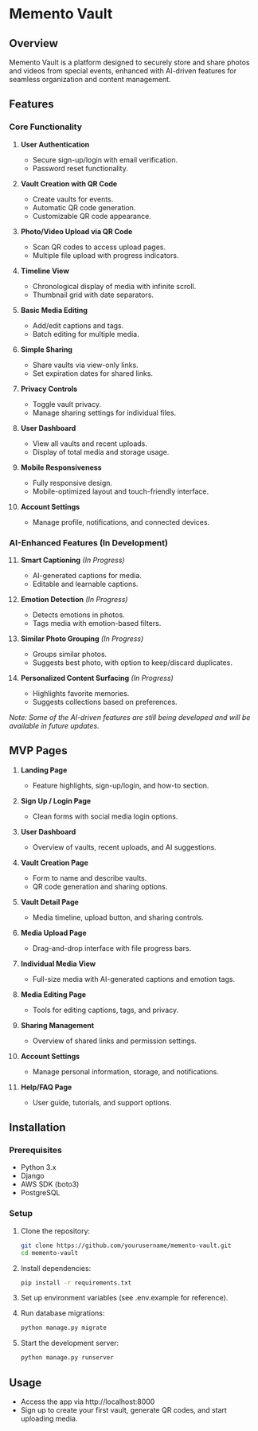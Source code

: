 # Memento Vault

## Overview
Memento Vault is a platform designed to securely store and share photos and videos from special events, enhanced with AI-driven features for seamless organization and content management.

## Features

### Core Functionality
1. **User Authentication**
   - Secure sign-up/login with email verification.
   - Password reset functionality.

2. **Vault Creation with QR Code**
   - Create vaults for events.
   - Automatic QR code generation.
   - Customizable QR code appearance.

3. **Photo/Video Upload via QR Code**
   - Scan QR codes to access upload pages.
   - Multiple file upload with progress indicators.

4. **Timeline View**
   - Chronological display of media with infinite scroll.
   - Thumbnail grid with date separators.

5. **Basic Media Editing**
   - Add/edit captions and tags.
   - Batch editing for multiple media.

6. **Simple Sharing**
   - Share vaults via view-only links.
   - Set expiration dates for shared links.

7. **Privacy Controls**
   - Toggle vault privacy.
   - Manage sharing settings for individual files.

8. **User Dashboard**
   - View all vaults and recent uploads.
   - Display of total media and storage usage.

9. **Mobile Responsiveness**
   - Fully responsive design.
   - Mobile-optimized layout and touch-friendly interface.

10. **Account Settings**
    - Manage profile, notifications, and connected devices.

### AI-Enhanced Features (In Development)
11. **Smart Captioning** *(In Progress)*
    - AI-generated captions for media.
    - Editable and learnable captions.

12. **Emotion Detection** *(In Progress)*
    - Detects emotions in photos.
    - Tags media with emotion-based filters.

13. **Similar Photo Grouping** *(In Progress)*
    - Groups similar photos.
    - Suggests best photo, with option to keep/discard duplicates.

14. **Personalized Content Surfacing** *(In Progress)*
    - Highlights favorite memories.
    - Suggests collections based on preferences.

*Note: Some of the AI-driven features are still being developed and will be available in future updates.*

## MVP Pages

1. **Landing Page**
   - Feature highlights, sign-up/login, and how-to section.

2. **Sign Up / Login Page**
   - Clean forms with social media login options.

3. **User Dashboard**
   - Overview of vaults, recent uploads, and AI suggestions.

4. **Vault Creation Page**
   - Form to name and describe vaults.
   - QR code generation and sharing options.

5. **Vault Detail Page**
   - Media timeline, upload button, and sharing controls.

6. **Media Upload Page**
   - Drag-and-drop interface with file progress bars.

7. **Individual Media View**
   - Full-size media with AI-generated captions and emotion tags.

8. **Media Editing Page**
   - Tools for editing captions, tags, and privacy.

9. **Sharing Management**
   - Overview of shared links and permission settings.

10. **Account Settings**
    - Manage personal information, storage, and notifications.

11. **Help/FAQ Page**
    - User guide, tutorials, and support options.

## Installation

### Prerequisites
- Python 3.x
- Django
- AWS SDK (boto3)
- PostgreSQL

### Setup
1. Clone the repository:
   ```bash
   git clone https://github.com/yourusername/memento-vault.git
   cd memento-vault


2. Install dependencies:
   ```bash
   pip install -r requirements.txt


3. Set up environment variables (see .env.example for reference).
   

4. Run database migrations:
   ```bash
   python manage.py migrate


5. Start the development server:
   ```bash
   python manage.py runserver


## Usage

- Access the app via http://localhost:8000
- Sign up to create your first vault, generate QR codes, and start uploading media.
   
